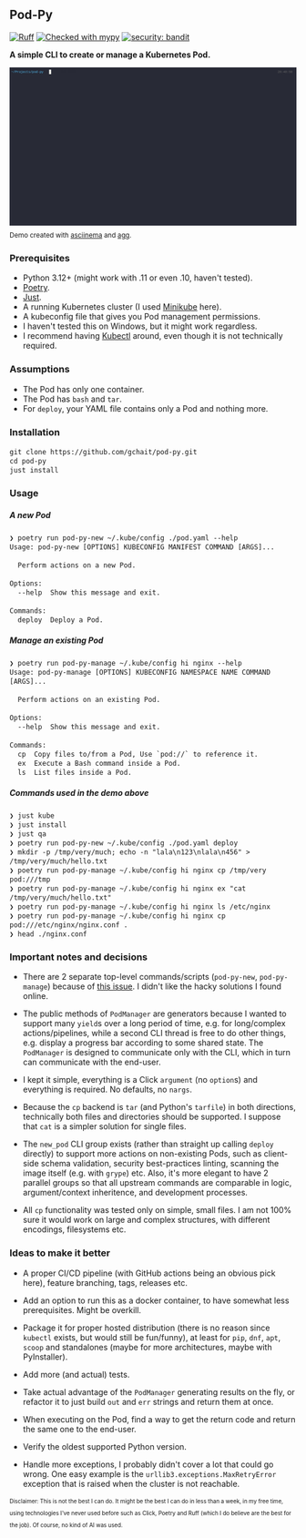 ## Pod-Py

[![Ruff](https://img.shields.io/endpoint?url=https://raw.githubusercontent.com/astral-sh/ruff/main/assets/badge/v2.json)](https://github.com/astral-sh/ruff)
[![Checked with mypy](https://www.mypy-lang.org/static/mypy_badge.svg)](https://mypy-lang.org/)
[![security: bandit](https://img.shields.io/badge/security-bandit-yellow.svg)](https://github.com/PyCQA/bandit)

**A simple CLI to create or manage a Kubernetes Pod.**

![](./demo.gif)
<sub>Demo created with [asciinema](https://github.com/asciinema/asciinema) and [agg](https://github.com/asciinema/agg).</sub>


### Prerequisites
- Python 3.12+ (might work with .11 or even .10, haven't tested).
- [Poetry](https://python-poetry.org/docs/#installation).
- [Just](https://just.systems/man/en/chapter_4.html).
- A running Kubernetes cluster (I used [Minikube](https://minikube.sigs.k8s.io/docs/start/) here).
- A kubeconfig file that gives you Pod management permissions.
- I haven't tested this on Windows, but it might work regardless.
- I recommend having [Kubectl](https://kubernetes.io/docs/tasks/tools/#kubectl) around, even though it is not technically required.


### Assumptions
- The Pod has only one container.
- The Pod has `bash` and `tar`.
- For `deploy`, your YAML file contains only a Pod and nothing more.


### Installation
```
git clone https://github.com/gchait/pod-py.git
cd pod-py
just install
```


### Usage

##### A new Pod
```
❯ poetry run pod-py-new ~/.kube/config ./pod.yaml --help
Usage: pod-py-new [OPTIONS] KUBECONFIG MANIFEST COMMAND [ARGS]...

  Perform actions on a new Pod.

Options:
  --help  Show this message and exit.

Commands:
  deploy  Deploy a Pod.
```

##### Manage an existing Pod
```
❯ poetry run pod-py-manage ~/.kube/config hi nginx --help
Usage: pod-py-manage [OPTIONS] KUBECONFIG NAMESPACE NAME COMMAND [ARGS]...

  Perform actions on an existing Pod.

Options:
  --help  Show this message and exit.

Commands:
  cp  Copy files to/from a Pod, Use `pod://` to reference it.
  ex  Execute a Bash command inside a Pod.
  ls  List files inside a Pod.
```

##### Commands used in the demo above
```
❯ just kube
❯ just install
❯ just qa
❯ poetry run pod-py-new ~/.kube/config ./pod.yaml deploy
❯ mkdir -p /tmp/very/much; echo -n "lala\n123\nlala\n456" > /tmp/very/much/hello.txt
❯ poetry run pod-py-manage ~/.kube/config hi nginx cp /tmp/very pod:///tmp
❯ poetry run pod-py-manage ~/.kube/config hi nginx ex "cat /tmp/very/much/hello.txt"
❯ poetry run pod-py-manage ~/.kube/config hi nginx ls /etc/nginx
❯ poetry run pod-py-manage ~/.kube/config hi nginx cp pod:///etc/nginx/nginx.conf .
❯ head ./nginx.conf
```

### Important notes and decisions
- There are 2 separate top-level commands/scripts (`pod-py-new`, `pod-py-manage`) because of [this issue](https://github.com/pallets/click/issues/347). I didn't like the hacky solutions I found online.

- The public methods of `PodManager` are generators because I wanted to support many `yield`s over a long period of time, e.g. for long/complex actions/pipelines, while a second CLI thread is free to do other things, e.g. display a progress bar according to some shared state. The `PodManager` is designed to communicate only with the CLI, which in turn can communicate with the end-user.

- I kept it simple, everything is a Click `argument` (no `option`s) and everything is required. No defaults, no `nargs`.

- Because the `cp` backend is `tar` (and Python's `tarfile`) in both directions, technically both files and directories should be supported. I suppose that `cat` is a simpler solution for single files.

- The `new_pod` CLI group exists (rather than straight up calling `deploy` directly) to support more actions on non-existing Pods, such as client-side schema validation, security best-practices linting, scanning the image itself (e.g. with `grype`) etc. Also, it's more elegant to have 2 parallel groups so that all upstream commands are comparable in logic, argument/context inheritence, and development processes.

- All `cp` functionality was tested only on simple, small files. I am not 100% sure it would work on large and complex structures, with different encodings, filesystems etc.


### Ideas to make it better
- A proper CI/CD pipeline (with GitHub actions being an obvious pick here), feature branching, tags, releases etc.

- Add an option to run this as a docker container, to have somewhat less prerequisites. Might be overkill.

- Package it for proper hosted distribution (there is no reason since `kubectl` exists, but would still be fun/funny), at least for `pip`, `dnf`, `apt`, `scoop` and standalones (maybe for more architectures, maybe with PyInstaller).

- Add more (and actual) tests.

- Take actual advantage of the `PodManager` generating results on the fly, or refactor it to just build `out` and `err` strings and return them at once.

- When executing on the Pod, find a way to get the return code and return the same one to the end-user.

- Verify the oldest supported Python version.

- Handle more exceptions, I probably didn't cover a lot that could go wrong. One easy example is the `urllib3.exceptions.MaxRetryError` exception that is raised when the cluster is not reachable.


<sub><sup>Disclaimer: This is not the best I can do. It might be the best I can do in less than a week, in my free time, using technologies I've never used before such as Click, Poetry and Ruff (which I do believe are the best for the job). Of course, no kind of AI was used.</sub></sup>
